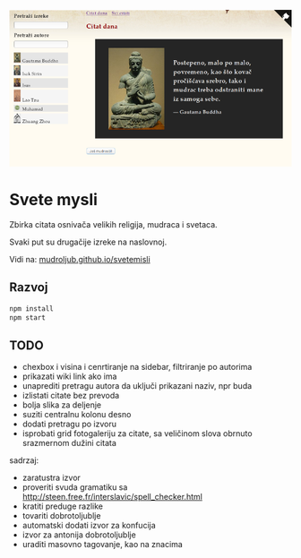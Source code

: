 [![](screen.png)](https://mudroljub.github.io/svetemisli)

# Svete mysli

Zbirka citata osnivača velikih religija, mudraca i svetaca.

Svaki put su drugačije izreke na naslovnoj.

Vidi na: [mudroljub.github.io/svetemisli](https://mudroljub.github.io/svetemisli)

## Razvoj

```
npm install
npm start
```

## TODO

- chexbox i visina i cenrtiranje na sidebar, filtriranje po autorima
- prikazati wiki link ako ima
- unaprediti pretragu autora da uključi prikazani naziv, npr buda
- izlistati citate bez prevoda
- bolja slika za deljenje
- suziti centralnu kolonu desno
- dodati pretragu po izvoru
- isprobati grid fotogaleriju za citate, sa veličinom slova obrnuto srazmernom dužini citata

sadrzaj:
- zaratustra izvor
- proveriti svuda gramatiku sa http://steen.free.fr/interslavic/spell_checker.html
- kratiti preduge razlike
- tovariti dobrotoljublje
- automatski dodati izvor za konfucija
- izvor za antonija dobrotoljublje
- uraditi masovno tagovanje, kao na znacima
